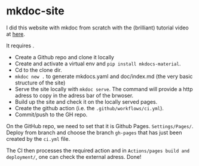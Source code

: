 # mkdoc-site

I did this website with mkdoc from scratch with the (brilliant) tutorial video at [here](https://www.youtube.com/watch?v=Q-YA_dA8C20).

It requires .
- Create a Github repo and clone it locally
- Create and activate a virtual env and `pip install mkdocs-material`.
- Cd to the clone dir.
- `mkdoc new .` to generate mkdocs.yaml and doc/index.md (the very basic structure of the site)
- Serve the site locally with `mkdoc serve`. The command will provide a http adress to copy in the adress bar of the brwoser.
- Build up the site and check it on the locally served pages.
- Create the github action (i.e. the `.github/workflows/ci.yml`).
- Commit/push to the GH repo.

On the GitHub repo, we need to set that it is Github Pages. `Settings/Pages/`. Deploy from branch and choose the branch `gh-pages` that has just been created by the `ci.yml` file.

The CI then processes the required action and in `Actions/pages build and deployment/`, one can check the external adress.  Done!